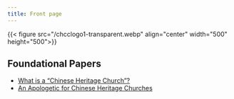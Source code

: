 ```yaml
---
title: Front page
---
```


{{< figure src="/chcclogo1-transparent.webp" align="center" width="500" height="500">}}

## Foundational Papers
- [What is a “Chinese Heritage Church”?](/what)
- [An Apologetic for Chinese Heritage Churches](/apologetic)
